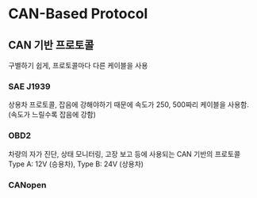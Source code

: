 # CAN-Based Protocol

## CAN 기반 프로토콜

구별하기 쉽게, 프로토콜마다 다른 케이블을 사용

### SAE J1939

상용차 프로토콜, 잡음에 강해야하기 때문에 속도가 250, 500짜리 케이블을 사용함. (속도가 느릴수록 잡음에 강함)

### OBD2

차량의 자가 진단, 상태 모니터링, 고장 보고 등에 사용되는 CAN 기반의 프로토콜  
Type A: 12V (승용차), Type B: 24V (상용차)

### CANopen
